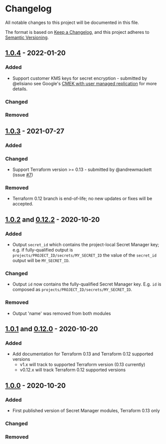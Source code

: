 # Changelog

<!-- spell-checker: ignore markdownlint -->
<!-- markdownlint-disable MD024 -->

All notable changes to this project will be documented in this file.

The format is based on [Keep a Changelog](https://keepachangelog.com/en/1.0.0/),
and this project adheres to [Semantic Versioning](https://semver.org/spec/v2.0.0.html).

## [1.0.4] - 2022-01-20

### Added

- Support customer KMS keys for secret encryption - submitted by @elisiano
  see Google's
  [CMEK with user managed replication](https://cloud.google.com/secret-manager/docs/cmek#user-managed-replication)
  for more details.

### Changed

### Removed

## [1.0.3] - 2021-07-27

### Added

### Changed

- Support Terraform version >= 0.13 - submitted by @andrewmackett
  (issue [#7](https://github.com/memes/terraform-google-secret-manager/issues/7))

### Removed

- Terraform 0.12 branch is end-of-life; no new updates or fixes will be accepted.

## [1.0.2] and [0.12.2] - 2020-10-20

### Added

- Output `secret_id` which contains the project-local Secret Manager key; e.g. if
  fully-qualified output is `projects/PROJECT_ID/secrets/MY_SECRET_ID` the value of the
  `secret_id` output will be `MY_SECRET_ID`.

### Changed

- Output `id` now contains the fully-qualified Secret Manager key. E.g. `id` is
  composed as `projects/PROJECT_ID/secrets/MY_SECRET_ID`.

### Removed

- Output 'name' was removed from both modules

## [1.0.1] and [0.12.0] - 2020-10-20

### Added

- Add documentation for Terraform 0.13 and Terraform 0.12 supported versions
  - v1.x will track to supported Terraform version (0.13 currently)
  - v0.12.x will track Terraform 0.12 supported versions

## [1.0.0] - 2020-10-20

### Added

- First published version of Secret Manager modules, Terraform 0.13 only

### Changed

### Removed

[1.0.4]: https://github.com/memes/terraform-google-secret-manager/compare/v1.0.3...v1.0.4
[1.0.3]: https://github.com/memes/terraform-google-secret-manager/compare/v1.0.2...v1.0.3
[1.0.2]: https://github.com/memes/terraform-google-secret-manager/compare/v1.0.1...v1.0.2
[0.12.2]: https://github.com/memes/terraform-google-secret-manager/compare/v0.12.0..v0.12.2
[1.0.1]: https://github.com/memes/terraform-google-secret-manager/compare/v1.0.0...v1.0.1
[0.12.0]: https://github.com/memes/terraform-google-secret-manager/releases/tag/v0.12.0
[1.0.0]: https://github.com/memes/terraform-google-secret-manager/releases/tag/v1.0.0

